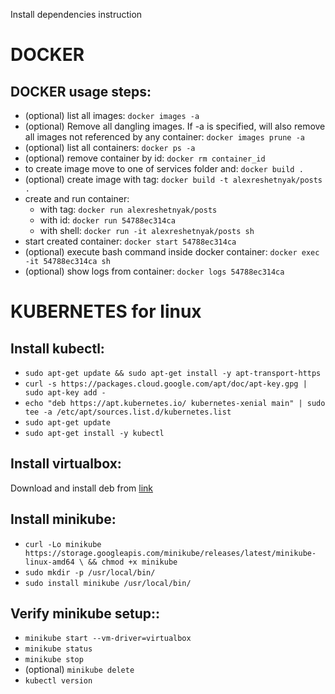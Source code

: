 Install dependencies instruction

# DOCKER

## DOCKER usage steps:
* (optional) list all images: ```docker images -a```
* (optional) Remove all dangling images. If -a is specified, will also remove all images not referenced by any container: ```docker images prune -a```
* (optional) list all containers: ```docker ps -a```
* (optional) remove container by id: ```docker rm container_id```
* to create image move to one of services folder and: ```docker build .```
* (optional) create image with tag: ```docker build -t alexreshetnyak/posts .```
* create and run container:
  * with tag:  ```docker run alexreshetnyak/posts```
  * with id: ```docker run 54788ec314ca```
  * with shell: ```docker run -it alexreshetnyak/posts sh```
* start created container: ```docker start 54788ec314ca```
* (optional) execute bash command inside docker container: ```docker exec -it 54788ec314ca sh```
* (optional) show logs from container: ```docker logs 54788ec314ca```


# KUBERNETES for linux

## Install kubectl:
* ```sudo apt-get update && sudo apt-get install -y apt-transport-https```
* ```curl -s https://packages.cloud.google.com/apt/doc/apt-key.gpg | sudo apt-key add -```
* ```echo "deb https://apt.kubernetes.io/ kubernetes-xenial main" | sudo tee -a /etc/apt/sources.list.d/kubernetes.list```
* ```sudo apt-get update```
* ```sudo apt-get install -y kubectl```

## Install virtualbox:
Download and install deb from [link](https://www.virtualbox.org/wiki/Linux_Downloads)

## Install minikube:
* ```curl -Lo minikube https://storage.googleapis.com/minikube/releases/latest/minikube-linux-amd64 \ && chmod +x minikube``` 
* ```sudo mkdir -p /usr/local/bin/```
* ```sudo install minikube /usr/local/bin/```

##  Verify minikube setup::

* ```minikube start --vm-driver=virtualbox```
* ```minikube status```
* ```minikube stop```
* (optional) ```minikube delete```
* ```kubectl version```
